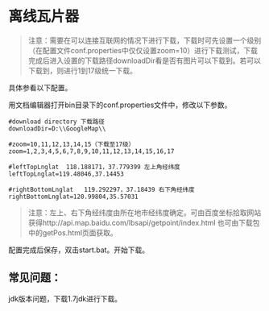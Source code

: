 # 离线瓦片器

 

>  注意：需要在可以连接互联网的情况下进行下载，下载时可先设置一个级别（在配置文件conf.properties中仅仅设置zoom=10）进行下载测试，下载完成后进入设置的下载路径downloadDir看是否有图片可以下载到。若可以下载到，则进行1到17级统一下载。



具体参看以下配置。

用文档编辑器打开bin目录下的conf.properties文件中，修改以下参数。

```properties
#download directory 下载路径
downloadDir=D:\\GoogleMap\\

#zoom=10,11,12,13,14,15（下载至17级）   
zoom=1,2,3,4,5,6,7,8,9,10,11,12,13,14,15,16,17

#leftTopLnglat  118.188171，37.779399 左上角经纬度   
leftTopLnglat=119.48046,37.14453  

#rightBottomLnglat   119.292297，37.18439 右下角经纬度  
rightBottomLnglat=120.99804,35.57031   
```

>   注意：左上、右下角经纬度由所在地市经纬度确定。可由百度坐标拾取网站获得http://api.map.baidu.com/lbsapi/getpoint/index.html   也可由下载包中的getPos.html页面获取。



配置完成后保存，双击start.bat。开始下载。

## 常见问题：

jdk版本问题，下载1.7jdk进行下载。